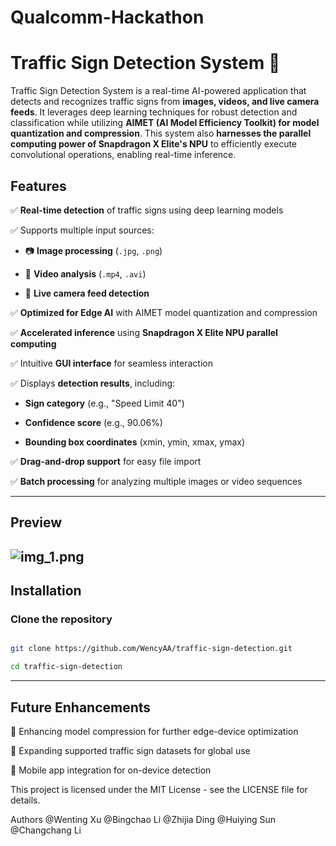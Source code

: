 # Qualcomm-Hackathon

# Traffic Sign Detection System 🚦  
 
Traffic Sign Detection System is a real-time AI-powered application that detects and recognizes traffic signs from **images, videos, and live camera feeds**. It leverages deep learning techniques for robust detection and classification while utilizing **AIMET (AI Model Efficiency Toolkit) for model quantization and compression**. This system also **harnesses the parallel computing power of Snapdragon X Elite's NPU** to efficiently execute convolutional operations, enabling real-time inference.
 
## **Features**  

✅ **Real-time detection** of traffic signs using deep learning models  

✅ Supports multiple input sources:  

   - 📷 **Image processing** (`.jpg`, `.png`)  

   - 🎥 **Video analysis** (`.mp4`, `.avi`)  

   - 📡 **Live camera feed detection**  

✅ **Optimized for Edge AI** with AIMET model quantization and compression  

✅ **Accelerated inference** using **Snapdragon X Elite NPU parallel computing**  

✅ Intuitive **GUI interface** for seamless interaction  

✅ Displays **detection results**, including:  

   - **Sign category** (e.g., "Speed Limit 40")  

   - **Confidence score** (e.g., 90.06%)  

   - **Bounding box coordinates** (xmin, ymin, xmax, ymax)  

✅ **Drag-and-drop support** for easy file import  

✅ **Batch processing** for analyzing multiple images or video sequences  
 
---
 
## **Preview**  
 
 ![img_1.png](img_1.png)  
---
 
## **Installation**  

### **Clone the repository**  

```sh

git clone https://github.com/WencyAA/traffic-sign-detection.git

cd traffic-sign-detection
```

 
--- 
## **Future Enhancements**  
  
🚀 Enhancing model compression for further edge-device optimization

🚀 Expanding supported traffic sign datasets for global use

🚀 Mobile app integration for on-device detection

This project is licensed under the MIT License - see the LICENSE file for details.

Authors
@Wenting Xu 
@Bingchao Li
@Zhijia Ding
@Huiying Sun
@Changchang Li
 

 
